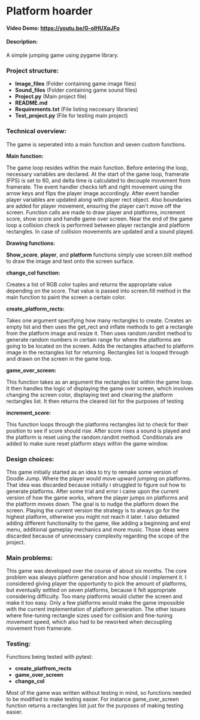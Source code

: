 # Platform hoarder
#### **Video Demo:**  <https://youtu.be/G-olHUXpJFo>
#### **Description:**
A simple jumping game using pygame library.

### **Project structure:**

* **Image_files** (Folder containing game image files)
* **Sound_files** (Folder containing game sound files)
* **Project.py** (Main project file)
* **README.md**
* **Requirements.txt** (File listing neccesary libraries)
* **Test_project.py** (File for testing main project)

### **Technical overview:**
The game is seperated into a main function and seven custom functions.

**Main function:**

The game loop resides within the main function. Before entering the loop, necessary variables are declared.
At the start of the game loop, framerate (FPS) is set to 60, and delta time is calculated to decouple movement from framerate.
The event handler checks left and right movement using the arrow keys and flips the player image accordingly.
After event handler player variables are updated along with player rect object. Also boundaries are added for player movement, ensuring the player can't move off the screen. Function calls are made to draw player and platforms, increment score, show score and handle game over screen. Near the end of the game loop a collision check is performed between player rectangle and platform rectangles. In case of collision movements are updated and a sound played.

**Drawing functions:**

**Show_score**, **player**, and **platform** functions simply use screen.blit method to draw the image and text onto the screen surface.


**change_col function:**

Creates a list of RGB color tuples and returns the appropriate value depending on the score. That value is passed into screen.fill method in the main function to paint the screen a certain color.

**create_platform_rects:**

Takes one argument specifying how many rectangles to create. Creates an empty list and then uses the get_rect and inflate methods to get a rectangle from the platform image and resize it. Then uses random.randint method to generate random numbers in certain range for where the platforms are going to be located on the screen. Adds the rectangles attached to platform image in the rectangles list for returning. Rectangles list is looped through and drawn on the screen in the game loop.

**game_over_screen:**

This function takes as an argument the rectangles list within the game loop. It then handles the logic of displaying the game over screen, which involves changing the screen color, displaying text and clearing the platform rectangles list. It then returns the cleared list for the purposes of testing

**increment_score:**

This function loops through the platforms rectangles list to check for their position to see if score should rise. After score rises a sound is played and the platform is reset using the random.randint method. Conditionals are added to make sure reset platform stays within the game window.

### **Design choices:**

This game initially started as an idea to try to remake some version of Doodle Jump. Where the player would move upward jumping on platforms. That idea was discarded because initially i struggled to figure out how to generate platforms. After some trial and error i came upon the current version of how the game works, where the player jumps on platforms and the platform moves down. The goal is to nudge the platform down the screen.  Playing the current version the strategy is to always go for the highest platform, otherwise you might not reach it later. I also debated adding different functionality to the game, like adding a beginning and end menu, additional gameplay mechanics and more music. Those ideas were discarded because of unnecessary complexity regarding the scope of the project.

### **Main problems:**

This game was developed over the course of about six months. The core problem was always platform generation and how should i implement it. I considered giving player the opportunity to pick the amount of platforms, but eventually settled on seven platforms, because it felt appropriate considering difficulty. Too many platforms would clutter the screen and make it too easy. Only a few platforms would make the game impossible with the current implementation of platform generation. The other issues where fine-tuning rectangle sizes used for collision and fine-tuning movement speed, which also had to be reworked when decoupling movement from framerate.

### **Testing:**
Functions being tested with pytest:
* **create_platfrom_rects**
* **game_over_screen**
* **change_col**

Most of the game was written without testing in mind, so functions needed to be modified to make testing easier. For instance game_over_screen function returns a rectangles list just for the purposes of making testing easier.